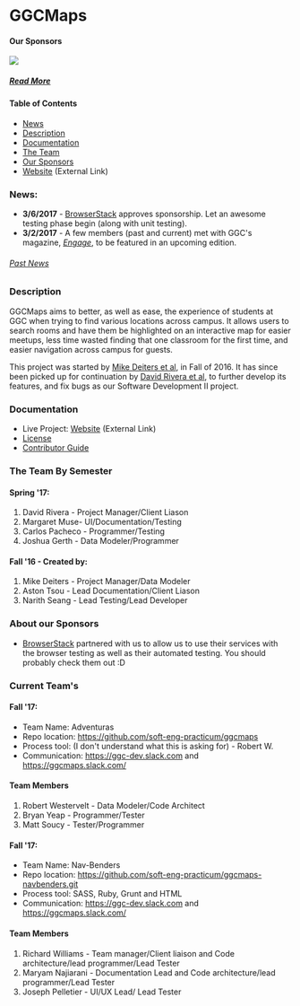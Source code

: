 # GGCMaps
#### Our Sponsors
<a href="http://www.BrowserStack.com/"><img src="https://github.com/ggcmaps/ggcmaps.github.io/blob/master/images/tinylogoBrowserStack.png" atl="BrowserStack"></a>

##### [Read More](https://github.com/ggcmaps/ggcmaps.github.io#about-our-sponsors)

#### Table of Contents
* [News](https://github.com/ggcmaps/ggcmaps.github.io#news)
* [Description](https://github.com/ggcmaps/ggcmaps.github.io#description)
* [Documentation](https://github.com/ggcmaps/ggcmaps.github.io#documentation)
* [The Team](https://github.com/ggcmaps/ggcmaps.github.io#the-team-by-semester)
* [Our Sponsors](https://github.com/ggcmaps/ggcmaps.github.io#about-our-sponsors)
* [Website](https://ggcmaps.github.io/) (External Link)

### News:
* **3/6/2017** - [BrowserStack](http://browserstack.com/) approves sponsorship. Let an awesome testing phase begin (along with unit testing).
* **3/2/2017** - A few members (past and current) met with GGC's magazine, [*Engage*](http://www.ggc.edu/about-ggc/news/publications/), to be featured in an upcoming edition.

###### [Past News](https://github.com/ggcmaps/ggcmaps.github.io/blob/master/news.md)

### Description
GGCMaps aims to better, as well as ease, the experience of students at GGC when trying to find various locations across campus. It allows users to search rooms and have them be highlighted on an interactive map for easier meetups, less time wasted finding that one classroom for the first time, and easier navigation across campus for guests.

This project was started by [Mike Deiters et al](https://github.com/ggcmaps/ggcmaps.github.io#fall-16---created-by), in Fall of 2016. It has since been picked up for continuation by [David Rivera et al](https://github.com/ggcmaps/ggcmaps.github.io#spring-17), to further develop its features, and fix bugs as our Software Development II project.

### Documentation
* Live Project: [Website](https://ggcmaps.github.io/ggcmaps/) (External Link)
* [License](https://github.com/ggcmaps/ggcmaps.github.io/blob/master/License.md)
* [Contributor Guide](https://github.com/ggcmaps/ggcmaps.github.io/blob/master/CONTRIBUTING.md)

### The Team By Semester
#### Spring '17:
1. David Rivera - Project Manager/Client Liason
2. Margaret Muse- UI/Documentation/Testing
3. Carlos Pacheco - Programmer/Testing
4. Joshua Gerth - Data Modeler/Programmer

#### Fall '16 - Created by:
1. Mike Deiters - Project Manager/Data Modeler
2. Aston Tsou - Lead Documentation/Client Liason
3. Narith Seang - Lead Testing/Lead Developer


### About our Sponsors
* [BrowserStack](http://browserstack.com/) partnered with us to allow us to use their services with the browser testing as well as their automated testing. You should probably check them out :D




### Current Team's
#### Fall '17:
* Team Name: Adventuras
* Repo location: https://github.com/soft-eng-practicum/ggcmaps
* Process tool: (I don't understand what this is asking for) - Robert W.
* Communication: https://ggc-dev.slack.com and https://ggcmaps.slack.com/
#### Team Members
1. Robert Westervelt - Data Modeler/Code Architect
2. Bryan Yeap - Programmer/Tester
3. Matt Soucy - Tester/Programmer

#### Fall '17:
* Team Name: Nav-Benders
* Repo location: https://github.com/soft-eng-practicum/ggcmaps-navbenders.git
* Process tool: SASS, Ruby, Grunt and HTML
* Communication: https://ggc-dev.slack.com and https://ggcmaps.slack.com/
#### Team Members
1. Richard Williams - Team manager/Client liaison and Code architecture/lead programmer/Lead Tester
2. Maryam Najiarani - Documentation Lead and Code architecture/lead programmer/Lead Tester  
3. Joseph Pelletier - UI/UX Lead/ Lead Tester





